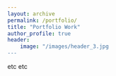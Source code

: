 ```yaml
---
layout: archive
permalink: /portfolio/
title: "Portfolio Work"
author_profile: true
header:
    image: "/images/header_3.jpg
---
```


etc etc

